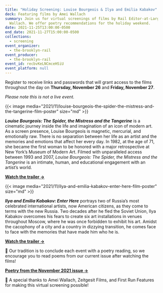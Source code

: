 ```yaml
---
title: "Holiday Screening: Louise Bourgeois & Ilya and Emilia Kabakov"
deck: Featuring films by Amei Wallach
summary: Join us for virtual screenings of films by Rail Editor-at-Large Amei
  Wallach. We offer poetry recommendations for the holiday weekend.
date: 2021-11-25T13:00:00-0500
end_date: 2021-11-27T15:00:00-0500
collections:
  - screening
event_organizer:
  - the-brooklyn-rail
event_producer:
  - the-brooklyn-rail
event_id: recbvKeLNCmceHSiU
event_platform: null
---
```

Register to receive links and passwords that will grant access to the films throughout the day on **Thursday, November 26** and **Friday, November 27**.  

*Please note this is not a live event.* 

{{< image media="2021/11/louise-bourgeois-the-spider-the-mistress-and-the-tangerine-film-poster" size="md" >}}

***Louise Bourgeois: The Spider, the Mistress and the Tangerine*** is a cinematic journey inside the life and imagination of an icon of modern art. As a screen presence, Louise Bourgeois is magnetic, mercurial, and emotionally raw. There is no separation between her life as an artist and the memories and emotions that affect her every day. In 1982, at the age of 71, she became the first woman to be honored with a major retrospective at New York’s Museum of Modern Art. Filmed with unparalleled access between 1993 and 2007, *Louise Bourgeois: The Spider, the Mistress and the Tangerine* is an intimate, human, and educational engagement with an artist’s world.

**[Watch the trailer →](https://www.youtube.com/watch?v=JMdWNwOWnng)**

{{< image media="2021/11/ilya-and-emilia-kabakov-enter-here-film-poster" size="md" >}}

***Ilya and Emilia Kabakov: Enter Here*** portrays two of Russia’s most celebrated international artists, now American citizens, as they come to terms with the new Russia. Two decades after he fled the Soviet Union, Ilya Kabakov overcomes his fears to create six art installations in venues throughout Moscow, where he was once forbidden to exhibit his art. Amidst the cacophony of a city and a country in dizzying transition, he comes face to face with the memories that have made him who he is.

**[Watch the trailer →](https://www.youtube.com/watch?v=XahGyhrlfrs)**



📖 Our tradition is to conclude each event with a poetry reading, so we encourage you to read poems from our current issue after watching the films!  

**[Poetry from the November 2021 issue →](https://brooklynrail.org/2021/11/poetry)**



🙏 A special thanks to Amei Wallach, Zeitgesit Films, and First Run Features for making this virtual screening possible!
